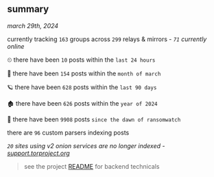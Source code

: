 
## summary
_march 29th, 2024_

currently tracking `163` groups across `299` relays & mirrors - _`71` currently online_

⏲ there have been `10` posts within the `last 24 hours`

🦈 there have been `154` posts within the `month of march`

🪐 there have been `628` posts within the `last 90 days`

🏚 there have been `626` posts within the `year of 2024`

🦕 there have been `9908` posts `since the dawn of ransomwatch`

there are `96` custom parsers indexing posts

_`20` sites using v2 onion services are no longer indexed - [support.torproject.org](https://support.torproject.org/onionservices/v2-deprecation/)_

> see the project [README](https://github.com/joshhighet/ransomwatch#ransomwatch--) for backend technicals
